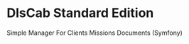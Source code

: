 <!--
@Author: David LOUISET <dlouiset>
@Date:   2017-03-04T19:18:49+01:00
@Last modified by:   dlouiset
@Last modified time: 2017-03-04T22:53:22+01:00
-->



DlsCab Standard Edition
=======================

Simple Manager For Clients Missions Documents (Symfony)
